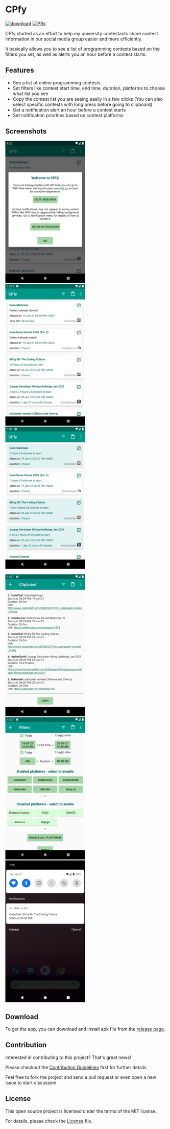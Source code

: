 # CPfy
[![download](https://img.shields.io/badge/download-v1.1.0-informational)](https://github.com/Zeronfinity/CPfy/releases/tag/v1.1.0) [![PRs](https://img.shields.io/badge/PRs-welcome-success)](https://github.com/Zeronfinity/CPfy/blob/master/docs/CONTRIBUTING.md)

CPfy started as an effort to help my university contestants share contest information in our social media group easier and more efficiently.

It basically allows you to see a list of programming contests based on the filters you set, as well as alerts you an hour before a contest starts.

## Features
* See a list of online programming contests
* Set filters like contest start time, end time, duration, platforms to choose what list you see
* Copy the contest list you are seeing easily in a few clicks (You can also select specific contests with long press before going to clipboard)
* Get a notification alert an hour before a contest starts
* Set notification priorities based on contest platforms

## Screenshots
<img alt="first_run_window" src="https://github.com/Zeronfinity/CPfy/blob/master/screenshots/first_run_window.png" width=250> &nbsp; <img alt="contest_list" src="https://github.com/Zeronfinity/CPfy/blob/master/screenshots/contest_list.png" width=250> &nbsp; <img alt="contest_list_selecteds" src="https://github.com/Zeronfinity/CPfy/blob/master/screenshots/contest_list_selecteds.png" width=250>

<img alt="clipboard" src="https://github.com/Zeronfinity/CPfy/blob/master/screenshots/clipboard.png" width=250> &nbsp; <img alt="filters" src="https://github.com/Zeronfinity/CPfy/blob/master/screenshots/filters.png" width=250> &nbsp; <img alt="notification" src="https://github.com/Zeronfinity/CPfy/blob/master/screenshots/notification.png" width=250>

## Download
To get the app, you can download and install apk file from the [release page](https://github.com/Zeronfinity/CPfy/releases).

## Contribution
Interested in contributing to this project? That's great news!

Please checkout the [Contribution Guidelines](https://github.com/Zeronfinity/CPfy/blob/master/docs/CONTRIBUTING.md) first for further details.

Feel free to fork the project and send a pull request or even open a new issue to start discussion.

## License
This open source project is licensed under the terms of the MIT license.

For details, please check the [License](https://github.com/Zeronfinity/CPfy/blob/master/docs/LICENSE) file.
